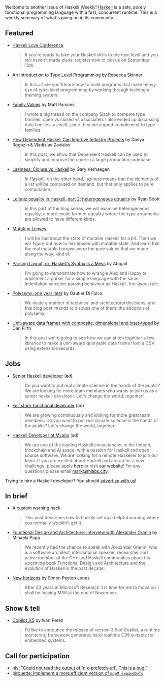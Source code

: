 Welcome to another issue of Haskell Weekly!
[Haskell](https://www.haskell.org) is a safe, purely functional programming language with a fast, concurrent runtime.
This is a weekly summary of what's going on in its community.

## Featured

<!-- 2021-08-26 through 2021-09-09 -->
-   [Haskell Love Conference](https://haskell.love)
    > If you're ready to take your Haskell skills to the next level and you still haven't made plans, register now to join us on September 10th.

-   [An Introduction to Type Level Programming](https://rebeccaskinner.net/posts/2021-08-25-introduction-to-type-level-programming.html) by Rebecca Skinner
    > In this article you'll learn how to build programs that make heavy use of type-level programming by working through building a theming system.

-   [Family Values](https://www.parsonsmatt.org/2021/09/02/family_values.html) by Matt Parsons
    > I wrote a big thread on the company Slack to compare type families: open vs closed vs associated. I also ended up discussing data families, as well, since they are a good complement to type families.

-   [How Dependent Haskell Can Improve Industry Projects](https://serokell.io/blog/how-dependent-haskell-can-improve-industry-projects) by Danya Rogozin & Vladislav Zavialov
    > In this post, we show that Dependent Haskell can be used to simplify and improve the code in a large production codebase.

-   [Laziness: Clojure vs Haskell](https://cuddly-octo-palm-tree.com/posts/2021-03-28-lazy-io/) by Gary Verhaegen
    > In Haskell, on the other hand, laziness means that the elements of a list will be computed on demand, but that only applies to pure computation.

-   [Leibniz equality in Haskell, part 2: heterogeneous equality](https://ryanglscott.github.io/2021/09/06/leibniz-equality-in-haskell-part-2-heterogeneous-equality/) by Ryan Scott
    > In this part of the blog series, we will examine heterogeneous equality, a more exotic form of equality where the type arguments are allowed to have different kinds.

-   [Mutating Lenses](https://tarmean.github.io/mutable_lenses)
    > I will be sad about the state of mutable Haskell for a bit. Then we will figure out how to mix lenses with mutable state. And learn that the real mutable borrows were the pure values that we made along the way, kind of.

-   [Parsing Layout, or: Haskell's Syntax is a Mess](https://abby.how/posts/parsing-layout.html) by Abigail
    > I'm going to demonstrate how to wrangle Alex and Happy to implement a parser for a simple language with the same indentation sensitive parsing behaviour as Haskell, the layout rule.

-   [Polysemy, one year later](https://blog.hetchr.com/polysemy-retrospective/) by Gautier Di Folco
    > We made a number of technical and architectural decisions, and this blog post intends to discuss one of them: the adoption of polysemy.

-   [Unit-aware data frames with composite, dimensional and ixset-typed](https://homotopic.tech/post/unit-aware-data-frames.html) by Dan Firth
    > In this post we're going to see how we can stitch together a few libraries to make a unit-aware queryable data frame from a CSV using extensible records.

## Jobs

<!-- 2021-08-19 through 2021-10-07 -->
-   [Senior Haskell developer](https://careers.carboncloud.com/jobs/1293869-senior-haskell-developer) (ad)
    > Do you want to put real climate science in the hands of the public? We are looking for more team members who wants to join us as a senior haskell developer. Let's change the world, together!

<!-- 2021-08-19 through 2021-10-07 -->
-   [Full stack functional developer](https://careers.carboncloud.com/jobs/935115-on-site-developer-functional-programming) (ad)
    > We are growing continuously and looking for more great team members. Do you want to put real climate science in the hands of the public? Let's change the world, together!

<!-- Runs from 2021-09-09 to 2021-10-07. -->
- [Haskell Developer at MLabs](https://apply.workable.com/mlabs/j/63DAAA4AEF/) (ad)
  > We are one of the leading Haskell consultancies in the fintech, blockchain and AI space, with a passion for Haskell and open source software. We are looking for a remote Haskeller to join our team. If you are excited about Haskell and are up for a new challenge, please apply [here](https://apply.workable.com/mlabs/j/63DAAA4AEF/) or visit [our website](https://mlabs.city/)! For any questions please email <mark@mlabs.city>.

Trying to hire a Haskell developer?
You should [advertise with us](https://haskellweekly.news/advertising.html)!

## In brief

-   [A custom warning hack](https://github.com/effectfully-ou/sketches/tree/5c0689498870faf9285682f1156b53343ac55f88/custom-warning-hack)
    > This post describes how to hackily set up a helpful warning where you normally wouldn't get it.

-   [Functional Design and Architecture: Interview with Alexander Granin](https://functional.works-hub.com/learn/functional-design-and-architecture-a-guide-to-software-engineering-using-haskell-3091c) by Mihaela Popa
    > We recently had the chance to speak with Alexander Granin, who is a software architect, international speaker, researcher and active member of the C++ and Haskell communities about his upcoming book Functional Design and Architecture and the evolution of Haskell in the past decade.

-   [New horizons](https://discourse.haskell.org/t/new-horizons-for-spj/3099?u=taylorfausak) by Simon Peyton Jones
    > After 23 years at Microsoft Research it is time for me to move on. I shall be leaving MSR at the end of November.

## Show & tell

-   [Copilot 3.5](https://np.reddit.com/r/haskell/comments/pjmktr/ann_copilot_35/) by Ivan Perez
    > I'd like to announce the release of version 3.5 of Copilot, a runtime monitoring framework generates hard-realtime C99 suitable for embedded systems.

## Call for participation

-   [niv: "Could not read the output of 'nix-prefetch-url'. This is a bug."](https://github.com/nmattia/niv/issues/330)
-   [pirouette: Implement a more efficient version of `mapM expandDefs`](https://github.com/tweag/pirouette/issues/31)
